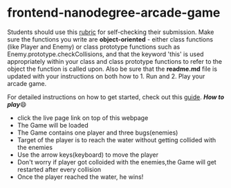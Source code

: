 frontend-nanodegree-arcade-game
===============================

Students should use this [rubric](https://review.udacity.com/#!/projects/2696458597/rubric) for self-checking their submission. Make sure the functions you write are **object-oriented** - either class functions (like Player and Enemy) or class prototype functions such as Enemy.prototype.checkCollisions, and that the keyword 'this' is used appropriately within your class and class prototype functions to refer to the object the function is called upon. Also be sure that the **readme.md** file is updated with your instructions on both how to 1. Run and 2. Play your arcade game.

For detailed instructions on how to get started, check out this [guide](https://docs.google.com/document/d/1v01aScPjSWCCWQLIpFqvg3-vXLH2e8_SZQKC8jNO0Dc/pub?embedded=true).
***How to play***:smile:
* click the live page link on top of this webpage
* The Game will be loaded
* The Game contains one player and three bugs(enemies)
* Target of the player is to reach the water without getting collided with the enemies
* Use the arrow keys(keyboard) to move the player
* Don't worry if player got colloided with the enemies,the Game will get restarted after every collision
* Once the player reached the water, he wins!
